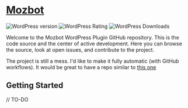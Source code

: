 # [Mozbot](https://www.mozbot.io 'Mozbot')

![WordPress version](https://img.shields.io/wordpress/plugin/v/mozbot.svg) ![WordPress Rating](https://img.shields.io/wordpress/plugin/r/mozbot.svg) ![WordPress Downloads](https://img.shields.io/wordpress/plugin/dt/mozbot.svg)

Welcome to the Mozbot WordPress Plugin GitHub repository. This is the code source and the center of active development. Here you can browse the source, look at open issues, and contribute to the project.

The project is still a mess. I'd like to make it fully automatic (with GitHub workflows). It would be great to have a repo similar to [this one](https://github.com/plausible/wordpress)

## Getting Started

// TO-DO
